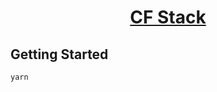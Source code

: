 <p align="center">
  <a href="https://nextjs.org">
    <h1 align="center">CF Stack</h1>
  </a>
</p>

## Getting Started
```console
yarn
```